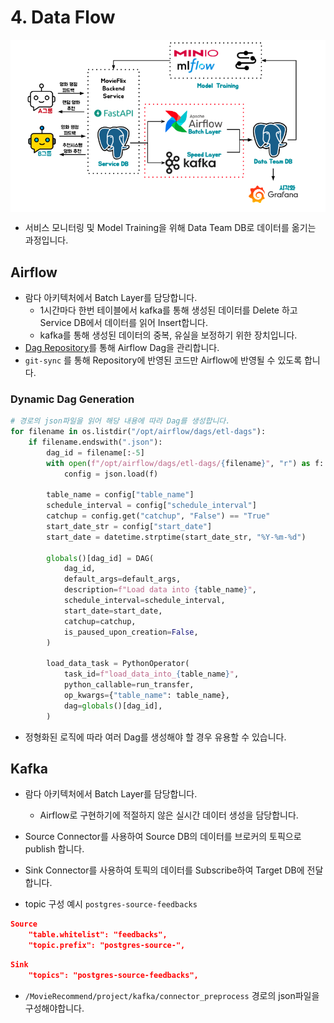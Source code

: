 # 4. Data Flow

<img src="./images/9_4_1.png" align="center">

- 서비스 모니터링 및 Model Training을 위해 Data Team DB로 데이터를 옮기는 과정입니다.

## Airflow

- 람다 아키텍처에서 Batch Layer를 담당합니다.
    - 1시간마다 한번 테이블에서 kafka를 통해 생성된 데이터를 Delete 하고 Service DB에서 데이터를 읽어 Insert합니다.
    - kafka를 통해 생성된 데이터의 중복, 유실을 보정하기 위한 장치입니다.
- [Dag Repository](https://github.com/ehddnr301/MovieRecommender-DAGs)를 통해 Airflow Dag을 관리합니다.
- `git-sync` 를 통해 Repository에 반영된 코드만 Airflow에 반영될 수 있도록 합니다.

### Dynamic Dag Generation

```python
# 경로의 json파일을 읽어 해당 내용에 따라 Dag를 생성합니다.
for filename in os.listdir("/opt/airflow/dags/etl-dags"):
    if filename.endswith(".json"):
        dag_id = filename[:-5]
        with open(f"/opt/airflow/dags/etl-dags/{filename}", "r") as f:
            config = json.load(f)

        table_name = config["table_name"]
        schedule_interval = config["schedule_interval"]
        catchup = config.get("catchup", "False") == "True"
        start_date_str = config["start_date"]
        start_date = datetime.strptime(start_date_str, "%Y-%m-%d")

        globals()[dag_id] = DAG(
            dag_id,
            default_args=default_args,
            description=f"Load data into {table_name}",
            schedule_interval=schedule_interval,
            start_date=start_date,
            catchup=catchup,
            is_paused_upon_creation=False,
        )

        load_data_task = PythonOperator(
            task_id=f"load_data_into_{table_name}",
            python_callable=run_transfer,
            op_kwargs={"table_name": table_name},
            dag=globals()[dag_id],
        )
```

- 정형화된 로직에 따라 여러 Dag를 생성해야 할 경우 유용할 수 있습니다.


## Kafka

- 람다 아키텍처에서 Batch Layer를 담당합니다.
    - Airflow로 구현하기에 적절하지 않은 실시간 데이터 생성을 담당합니다.
- Source Connector를 사용하여 Source DB의 데이터를 브로커의 토픽으로 publish 합니다.
- Sink Connector를 사용하여 토픽의 데이터를 Subscribe하여 Target DB에 전달합니다.

- topic 구성 예시 `postgres-source-feedbacks`
```json
Source
    "table.whitelist": "feedbacks",
    "topic.prefix": "postgres-source-",
```
```json
Sink
    "topics": "postgres-source-feedbacks",
```

- `/MovieRecommend/project/kafka/connector_preprocess` 경로의 json파일을 구성해야합니다.

<script src="https://utteranc.es/client.js"
        repo="Pseudo-Lab/data-engineering-for-everybody"
        issue-term="pathname"
        label="comments"
        theme="preferred-color-scheme"
        crossorigin="anonymous"
        async>
</script>